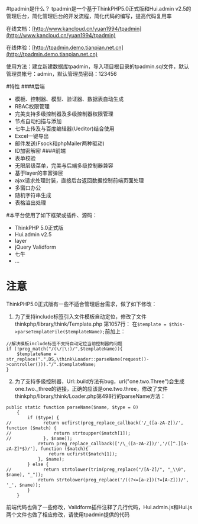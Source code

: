 #tpadmin是什么？
tpadmin是一个基于ThinkPHP5.0正式版和Hui.admin v2.5的管理后台，简化管理后台的开发流程，简化代码的编写，提高代码复用率

在线文档：[http://www.kancloud.cn/yuan1994/tpadmin](http://www.kancloud.cn/yuan1994/tpadmin)

在线体验：[http://tpadmin.demo.tianpian.net.cn](http://tpadmin.demo.tianpian.net.cn)

使用方法：建立新建数据库tpadmin，导入项目根目录的tpadmin.sql文件，默认管理员帐号：admin，默认管理员密码：123456


#特性
####后端
* 模板、控制器、模型、验证器、数据表自动生成
* RBAC权限管理
* 完美支持多级控制器及多级控制器权限管理
* 节点自动扫描与添加
* 七牛上传及与百度编辑器(Ueditor)结合使用
* Excel一键导出
* 邮件发送(Fsock和phpMailer两种驱动)
* ID加密解密
####前端
* 表单校验
* 无限层级菜单，完美与后端多级控制器兼容
* 基于layer的丰富弹层
* ajax请求处理封装，直接后台返回数据控制前端页面处理
* 多窗口办公
* 随机字符串生成
* 表格溢出处理

#本平台使用了如下框架或插件、源码：
* ThinkPHP 5.0正式版
* Hui.admin v2.5 
* layer
* jQuery Validform
* 七牛
* ...

# 注意
ThinkPHP5.0正式版有一些不适合管理后台需求，做了如下修改：
1. 为了支持include标签引入文件模板自动定位，修改了文件thinkphp/library/think/Template.php 第1057行：
在``$template = $this->parseTemplateFile($templateName);``前加上：
~~~
//解决模板include标签不支持自动定位当前控制器的问题
if (!preg_match("/(\/|\:)/",$templateName)){
    $templateName = str_replace(".",DS,\think\Loader::parseName(request()->controller()))."/".$templateName;
}
~~~
2. 为了支持多级控制器，Url::build方法有bug，url("one.two.Three")会生成 one.two._three的链接，正确的应该是one.two.three，修改了文件thinkphp/library/think/Loader.php第498行的parseName方法：
~~~
public static function parseName($name, $type = 0)
    {
        if ($type) {
//            return ucfirst(preg_replace_callback('/_([a-zA-Z])/', function ($match) {
//                return strtoupper($match[1]);
//            }, $name));
            return preg_replace_callback(['/\_([a-zA-Z])/','/([^.][a-zA-Z]*$)/'], function ($match){
                return ucfirst($match[1]);
            }, $name);
        } else {
//            return strtolower(trim(preg_replace("/[A-Z]/", "_\\0", $name), "_"));
            return strtolower(preg_replace('/((?<=[a-z])(?=[A-Z]))/', '_', $name));
        }
    }
~~~

前端代码也做了一些修改，Validform插件注释了几行代码，Hui.admin.js和Hui.js两个文件也做了相应修改，请使用tpadmin提供的代码